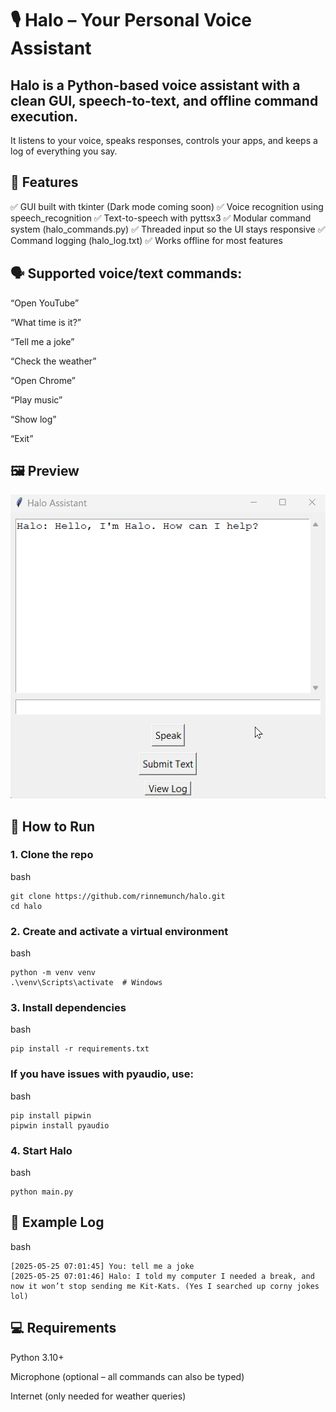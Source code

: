 # 🎙️ Halo – Your Personal Voice Assistant


## Halo is a Python-based voice assistant with a clean GUI, speech-to-text, and offline command execution.
It listens to your voice, speaks responses, controls your apps, and keeps a log of everything you say.

## 🧠 Features
✅ GUI built with tkinter (Dark mode coming soon)
✅ Voice recognition using speech_recognition
✅ Text-to-speech with pyttsx3
✅ Modular command system (halo_commands.py)
✅ Threaded input so the UI stays responsive
✅ Command logging (halo_log.txt)
✅ Works offline for most features

## 🗣️ Supported voice/text commands:

“Open YouTube”

“What time is it?”

“Tell me a joke”

“Check the weather”

“Open Chrome”

“Play music”

“Show log”

“Exit”

## 🖼️ Preview

![Preview](Gifs/Animation.gif)


## 🚀 How to Run

### 1. Clone the repo
bash
````
git clone https://github.com/rinnemunch/halo.git
cd halo
````

### 2. Create and activate a virtual environment
bash 
````
python -m venv venv
.\venv\Scripts\activate  # Windows
````

### 3. Install dependencies
bash
````
pip install -r requirements.txt 
````

### If you have issues with pyaudio, use:
bash 
````
pip install pipwin
pipwin install pyaudio
````

### 4. Start Halo
bash
````
python main.py
````
## 📂 Example Log
bash
````
[2025-05-25 07:01:45] You: tell me a joke
[2025-05-25 07:01:46] Halo: I told my computer I needed a break, and now it won’t stop sending me Kit-Kats. (Yes I searched up corny jokes lol)
````
## 💻 Requirements
Python 3.10+

Microphone (optional – all commands can also be typed)

Internet (only needed for weather queries)